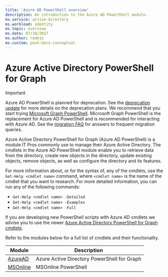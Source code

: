 ```yaml
---
title: 'Azure AD PowerShell overview'
description: An introduction to the Azure AD PowerShell module.
ms.service: active-directory
ms.workload: identity
ms.topic: overview
ms.date: 07/10/2017
ms.author: rodejo
ms.custom: posh-docs-conceptual
---
```

# Azure Active Directory PowerShell for Graph

>[!IMPORTANT]
> Azure AD PowerShell is planned for deprecation. See the [deprecation update](https://techcommunity.microsoft.com/t5/azure-active-directory-identity/azure-ad-change-management-simplified/ba-p/2967456) for more details on the deprecation plans. We recommend that you start trying [Microsoft Graph PowerShell](/powershell/microsoftgraph/overview). Microsoft Graph PowerShell is the replacement for Azure AD PowerShell and is recommended for interacting with Azure AD. See the [migration FAQ](../azureadps-2.0/migration-faq.yml) for answers to frequent migration queries.

Azure Active Directory PowerShell for Graph (Azure AD PowerShell) is a module IT Pros commonly use to manage their Azure Active Directory. The cmdlets in the Azure AD PowerShell module enable you to retrieve data from the directory, create new objects in the directory, update existing objects, remove objects, as well as configure the directory and its features.

For more information about, or for the syntax of, any of the cmdlets, use the `Get-Help <cmdlet name>` command, where `<cmdlet name>` is the name of the cmdlet that you want to research.
For more detailed information, you can run any of the following commands:

* `Get-Help <cmdlet name> -Detailed`
* `Get-Help <cmdlet name> -Examples`
* `Get-Help <cmdlet name> -Full`

If you are developing new PowerShell scripts with Azure AD cmdlets we advise you to use the newer [Azure Active Directory PowerShell for Graph cmdlets](/powershell/module/azuread?view=azureadps-2.0&preserve-view=true). 

Refer to the modules below for a full list of cmdlets and their functionality.

Module | Description
------ | -----------
[AzureAD](/powershell/module/azuread?view=azureadps-2.0&preserve-view=true) | Azure Active Directory PowerShell for Graph
[MSOnline](/powershell/module/msonline?view=azureadps-1.0&preserve-view=true)| MSOnline PowerShell

